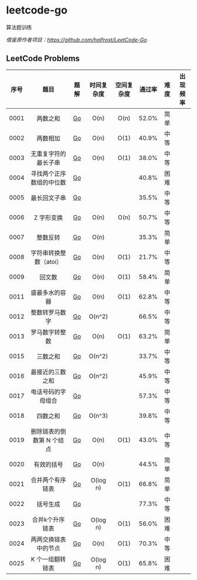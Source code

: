 # leetcode-go
算法题训练

*借鉴原作者项目：https://github.com/halfrost/LeetCode-Go*

## LeetCode Problems

| 序号  |  题目  |   题解  |   时间复杂度   |   空间复杂度  |   通过率  |   难度  |   出现频率   |   
|:------:|:-------:|:--------:|:-------:|:--------:|:-------:|:--------:|:--------:|  
|0001|两数之和|[Go](https://github.com/motingjun/leetcode-go/tree/main/leetcode/0001.Two-Sum)|O(n)|O(n)|52.0%|简单||
|0002|两数相加|[Go](https://github.com/motingjun/leetcode-go/tree/main/leetcode/0002.Add-Two-Numbers)|O(n)|O(1)|40.9%|中等||
|0003|无重复字符的最长子串|[Go](https://github.com/motingjun/leetcode-go/tree/main/leetcode/0003.Longest-Substring-Without-Repeating-Characters)|O(n)|O(1)|38.0%|中等||
|0004|寻找两个正序数组的中位数|[Go](https://github.com/motingjun/leetcode-go/tree/main/leetcode/0004.Median-of-Two-Sorted-Arrays)|||40.8%|困难||
|0005|最长回文子串|[Go](https://github.com/motingjun/leetcode-go/tree/main/leetcode/0005.Longest-Palindromic-Substring)|||35.5%|中等||
|0006|Z 字形变换|[Go](https://github.com/motingjun/leetcode-go/tree/main/leetcode/0006.ZigZag-Conversion)|O(n)|O(n)|50.7%|中等||
|0007|整数反转|[Go](https://github.com/motingjun/leetcode-go/tree/main/leetcode/0007.Reverse-Integer)|O(n)||35.3%|简单||
|0008|字符串转换整数（atoi）|[Go](https://github.com/motingjun/leetcode-go/tree/main/leetcode/0008.String-to-Integer-atoi)|O(n)|O(1)|21.7%|中等||
|0009|回文数|[Go](https://github.com/motingjun/leetcode-go/tree/main/leetcode/0009.Palindrome-Number)|O(n)|O(1)|58.4%|简单||
|0011|盛最多水的容器|[Go](https://github.com/motingjun/leetcode-go/tree/main/leetcode/0011.Container-With-Most-Water)|O(n)|O(1)|62.8%|中等||
|0012|整数转罗马数字|[Go](https://github.com/motingjun/leetcode-go/tree/main/leetcode/0012.Integer-to-Roman)|O(n^2)||66.5%|中等||
|0013|罗马数字转整数|[Go](https://github.com/motingjun/leetcode-go/tree/main/leetcode/0013.Roman-to-Integer)|O(n)|O(1)|63.2%|简单||
|0015|三数之和|[Go](https://github.com/motingjun/leetcode-go/tree/main/leetcode/0015.3Sum)|O(n^2)||33.7%|中等||
|0016|最接近的三数之和|[Go](https://github.com/motingjun/leetcode-go/tree/main/leetcode/0016.3Sum-Closest)|O(n^2)||45.9%|中等||
|0017|电话号码的字母组合|[Go](https://github.com/motingjun/leetcode-go/tree/main/leetcode/0017.Letter-Combinations-of-a-Phone-Number)|||57.3%|中等||
|0018|四数之和|[Go](https://github.com/motingjun/leetcode-go/tree/main/leetcode/0018.4Sum)|O(n^3)||39.8%|中等||
|0019|删除链表的倒数第 N 个结点|[Go](https://github.com/motingjun/leetcode-go/tree/main/leetcode/0019.Remove-Nth-Node-From-End-of-List)|O(n)|O(1)|43.0%|中等||
|0020|有效的括号|[Go](https://github.com/motingjun/leetcode-go/tree/main/leetcode/0020.Valid-Parentheses)|O(n)||44.5%|简单||
|0021|合并两个有序链表|[Go](https://github.com/motingjun/leetcode-go/tree/main/leetcode/0021.Merge-Two-Sorted-Lists)|O(log n)|O(1)|66.8%|简单||
|0022|括号生成|[Go](https://github.com/motingjun/leetcode-go/tree/main/leetcode/0022.Generate-Parentheses)|||77.3%|中等||
|0023|合并k个升序链表|[Go](https://github.com/motingjun/leetcode-go/tree/main/leetcode/0023.Merge-k-Sorted-Lists)|O(log n)|O(1)|56.0%|困难||
|0024|两两交换链表中的节点|[Go](https://github.com/motingjun/leetcode-go/tree/main/leetcode/0024.Swap-Nodes-in-Pairs)|O(n)|O(1)|70.3%|中等||
|0025|K 个一组翻转链表|[Go](https://github.com/motingjun/leetcode-go/tree/main/leetcode/0025.Reverse-Nodes-in-k-Group)|O(log n)|O(1)|65.8%|困难||